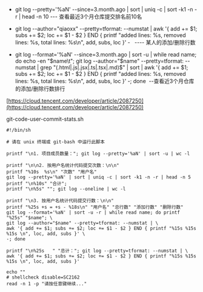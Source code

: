 - git log --pretty='%aN' --since=3.month.ago | sort | uniq -c | sort -k1 -n -r | head -n 10 --- 查看最近3个月仓库提交排名前10名

* git log --author="qiaoxx" --pretty=tformat: --numstat | awk '{ add += $1; subs += $2; loc += $1 - $2 } END { printf "added lines: %s, removed lines: %s, total lines: %s\n", add, subs, loc }' -   ---- 某人的添加/删除行数

* git log --format='%aN' --since=3.month.ago | sort -u | while read name; do echo -en "$name\t"; git log --author="$name" --pretty=tformat: --numstat | grep "\(.html\|.js\|.jsx\|.ts\|.tsx\|.md\)$" | sort | awk '{ add += $1; subs += $2; loc += $1 - $2 } END { printf "added lines: %s, removed lines: %s, total lines: %s\n", add, subs, loc }' -; done  --查看近3个月仓库的添加/删除行数排行

  
[https://cloud.tencent.com/developer/article/2087250](https://cloud.tencent.com/developer/article/2087250)

git-code-user-commit-stats.sh

```
#!/bin/sh

# 请在 unix 终端或 git-bash 中运行此脚本

printf "\n1. 项目成员数量："; git log --pretty='%aN' | sort -u | wc -l

printf "\n\n2. 按用户名统计代码提交次数：\n\n"
printf "%10s  %s\n" "次数" "用户名"
git log --pretty='%aN' | sort | uniq -c | sort -k1 -n -r | head -n 5
printf "\n%10s" "合计";
printf "\n%5s" ""; git log --oneline | wc -l

printf "\n3. 按用户名统计代码提交行数：\n\n"
printf "%25s +s = +s - %18s\n" "用户名" "总行数" "添加行数" "删除行数"
git log --format='%aN' | sort -u -r | while read name; do printf "%25s" "$name"; \
git log --author="$name" --pretty=tformat: --numstat | \
awk '{ add += $1; subs += $2; loc += $1 - $2 } END { printf "%15s %15s %15s \n", loc, add, subs }' \
-; done

printf "\n%25s   " "总计："; git log --pretty=tformat: --numstat | \
awk '{ add += $1; subs += $2; loc += $1 - $2 } END { printf "%15s %15s %15s \n", loc, add, subs }'

echo ""
# shellcheck disable=SC2162
read -n 1 -p "请按任意键继续..."
```